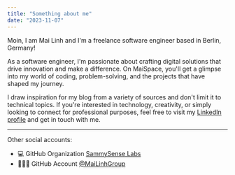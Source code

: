 ```yaml
---
title: "Something about me"
date: "2023-11-07"
---
```


Moin, I am Mai Linh and I'm a freelance software engineer based in Berlin, Germany!

As a software engineer, I'm passionate about crafting digital solutions that drive innovation and make a difference. On MaiSpace, you'll get a glimpse into my world of coding, problem-solving, and the projects that have shaped my journey.

I draw inspiration for my blog from a variety of sources and don't limit it to technical topics. If you're interested in technology, creativity, or simply looking to connect for professional purposes, feel free to visit my [LinkedIn profile](https://www.linkedin.com/in/maithing "in/maithing") and get in touch with me.

---

Other social accounts:

- 💻 GitHub Organization [SammySense Labs](https://github.com/SammySense-Labs)
- 👩🏻‍💻 GitHub Account [@MaiLinhGroup](https://github.com/MaiLinhGroup)